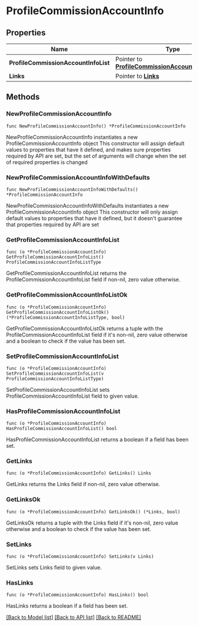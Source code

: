 # ProfileCommissionAccountInfo

## Properties

Name | Type | Description | Notes
------------ | ------------- | ------------- | -------------
**ProfileCommissionAccountInfoList** | Pointer to [**ProfileCommissionAccountInfoListType**](ProfileCommissionAccountInfoListType.md) |  | [optional] 
**Links** | Pointer to [**Links**](Links.md) |  | [optional] 

## Methods

### NewProfileCommissionAccountInfo

`func NewProfileCommissionAccountInfo() *ProfileCommissionAccountInfo`

NewProfileCommissionAccountInfo instantiates a new ProfileCommissionAccountInfo object
This constructor will assign default values to properties that have it defined,
and makes sure properties required by API are set, but the set of arguments
will change when the set of required properties is changed

### NewProfileCommissionAccountInfoWithDefaults

`func NewProfileCommissionAccountInfoWithDefaults() *ProfileCommissionAccountInfo`

NewProfileCommissionAccountInfoWithDefaults instantiates a new ProfileCommissionAccountInfo object
This constructor will only assign default values to properties that have it defined,
but it doesn't guarantee that properties required by API are set

### GetProfileCommissionAccountInfoList

`func (o *ProfileCommissionAccountInfo) GetProfileCommissionAccountInfoList() ProfileCommissionAccountInfoListType`

GetProfileCommissionAccountInfoList returns the ProfileCommissionAccountInfoList field if non-nil, zero value otherwise.

### GetProfileCommissionAccountInfoListOk

`func (o *ProfileCommissionAccountInfo) GetProfileCommissionAccountInfoListOk() (*ProfileCommissionAccountInfoListType, bool)`

GetProfileCommissionAccountInfoListOk returns a tuple with the ProfileCommissionAccountInfoList field if it's non-nil, zero value otherwise
and a boolean to check if the value has been set.

### SetProfileCommissionAccountInfoList

`func (o *ProfileCommissionAccountInfo) SetProfileCommissionAccountInfoList(v ProfileCommissionAccountInfoListType)`

SetProfileCommissionAccountInfoList sets ProfileCommissionAccountInfoList field to given value.

### HasProfileCommissionAccountInfoList

`func (o *ProfileCommissionAccountInfo) HasProfileCommissionAccountInfoList() bool`

HasProfileCommissionAccountInfoList returns a boolean if a field has been set.

### GetLinks

`func (o *ProfileCommissionAccountInfo) GetLinks() Links`

GetLinks returns the Links field if non-nil, zero value otherwise.

### GetLinksOk

`func (o *ProfileCommissionAccountInfo) GetLinksOk() (*Links, bool)`

GetLinksOk returns a tuple with the Links field if it's non-nil, zero value otherwise
and a boolean to check if the value has been set.

### SetLinks

`func (o *ProfileCommissionAccountInfo) SetLinks(v Links)`

SetLinks sets Links field to given value.

### HasLinks

`func (o *ProfileCommissionAccountInfo) HasLinks() bool`

HasLinks returns a boolean if a field has been set.


[[Back to Model list]](../README.md#documentation-for-models) [[Back to API list]](../README.md#documentation-for-api-endpoints) [[Back to README]](../README.md)


